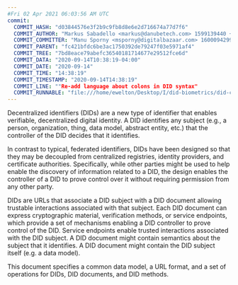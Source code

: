 ```yaml
---
#Fri 02 Apr 2021 06:03:56 AM UTC
commit:
  COMMIT_HASH: "d03844576e3f2b9c9fb8d8e6e2d716674a77d7f6"
  COMMIT_AUTHOR: "Markus Sabadello <markus@danubetech.com> 1599139440 +0200"
  COMMIT_COMMITTER: "Manu Sporny <msporny@digitalbazaar.com> 1600094299 -0400"
  COMMIT_PARENT: "fc421bfdc6be3ac1750392de79247f03e5971af4"
  COMMIT_TREE: "7bd8eace79abefc36540181714677e29512fce6d"
  COMMIT_DATA: "2020-09-14T10:38:19-04:00"
  COMMIT_DATE: "2020-09-14"
  COMMIT_TIME: "14:38:19"
  COMMIT_TIMESTAMP: "2020-09-14T14:38:19"
  COMMIT_LINE: ""Re-add language about colons in DID syntax"
  COMMIT_RUNNABLE: "file:///home/ewelton/Desktop/I/did-biometrics/did-core-dataset/analysis/gitinfo/d03844576e3f2b9c9fb8d8e6e2d716674a77d7f6/snapshot/index.html"
---
```


<section id="abstract">
<p>
<a>Decentralized identifiers</a> (DIDs) are a new type of identifier that
enables verifiable, decentralized digital identity. A <a>DID</a> identifies any
subject (e.g., a person, organization, thing, data model, abstract entity, etc.)
that the controller of the <a>DID</a> decides that it identifies.

In contrast to typical, federated identifiers, DIDs have been designed
so that they may be decoupled from centralized registries, identity providers,
and certificate authorities. Specifically, while other parties might be used
to help enable the discovery of information related to a <a>DID</a>,
the design enables the controller of a <a>DID</a> to prove control over it
without requiring permission from any other party.

<a>DID</a>s are URLs that associate
a <a>DID subject</a> with a <a>DID document</a> allowing trustable interactions
associated with that subject. Each <a>DID document</a> can express cryptographic
material, verification methods, or <a>service endpoints</a>, which provide a set
of mechanisms enabling a <a>DID controller</a> to prove control of the
<a>DID</a>. <a>Service endpoints</a> enable trusted interactions associated with
the <a>DID subject</a>. A <a>DID document</a> might contain semantics about the
subject that it identifies. A <a>DID document</a> might contain the <a>DID
subject</a> itself (e.g. a data model).
    </p>
<p>
This document specifies a common data model, a URL format, and a set of
operations for <a>DIDs</a>, <a>DID documents</a>, and <a>DID methods</a>.
    </p>
</section>
